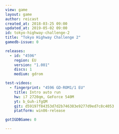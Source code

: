 ```yaml
---
view: game
layout: game
author: reicast
created_at: 2018-03-25 09:00
updated_at: 2019-05-02 09:00
id: tokyo-highway-challenge-2
title: "Tokyo Highway Challenge 2"
gamedb-issue: 0

releases:
  - id: "4596"
    region: EU
    version: "1.001"
    discs: 1
    medium: gdrom

test-videos:
  - fingerprint: "4596 GD-ROM1/1 EU"
    title: Intro auto run
    hw: i7 2720qm, GeForce 540M
    yt: b_Guh-ifgQM
    git: d59197f84353d7d2b746383e9277d9ed7c8c4053
    platform: win86-release

gotIGDBGame: 0

---
```

